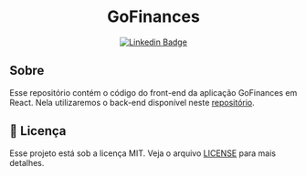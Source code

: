 <h1 align="center">GoFinances</h1>

<div align="center">

[![Linkedin Badge](https://img.shields.io/badge/-Guilherme%20Sandi-292929?style=flat-square&logo=Linkedin&logoColor=white&link=https://www.linkedin.com/in/guilhermesandi/)](https://www.linkedin.com/in/guilhermesandi/)

</div>

## Sobre

Esse repositório contém o código do front-end da aplicação GoFinances em React. Nela utilizaremos o back-end disponível neste [repositório](https://github.com/guilhermesandi/typeorm-upload).

## :memo: Licença

Esse projeto está sob a licença MIT. Veja o arquivo [LICENSE](LICENSE) para mais detalhes.
